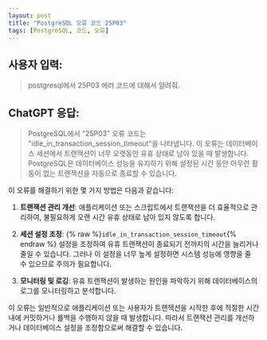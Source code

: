```yaml
---
layout: post
title: "PostgreSQL 오류 코드 25P03"
tags: [PostgreSQL, 코드, 오류]
---
```


## 사용자 입력:
> postgresql에서 25P03 에러 코드에 대해서 알려줘.

## ChatGPT 응답:
> PostgreSQL에서 "25P03" 오류 코드는 "idle_in_transaction_session_timeout"을 나타냅니다. 이 오류는 데이터베이스 세션에서 트랜잭션이 너무 오랫동안 유휴 상태로 남아 있을 때 발생합니다. PostgreSQL은 데이터베이스 성능을 유지하기 위해 설정된 시간 동안 아무런 활동이 없는 트랜잭션을 자동으로 종료할 수 있습니다.

이 오류를 해결하기 위한 몇 가지 방법은 다음과 같습니다:

1. **트랜잭션 관리 개선**: 애플리케이션 또는 스크립트에서 트랜잭션을 더 효율적으로 관리하여, 불필요하게 오랜 시간 유휴 상태로 남아 있지 않도록 합니다.

2. **세션 설정 조정**: {% raw %}`idle_in_transaction_session_timeout`{% endraw %} 설정을 조정하여 유휴 트랜잭션이 종료되기 전까지의 시간을 늘리거나 줄일 수 있습니다. 그러나 이 설정을 너무 높게 설정하면 시스템 성능에 영향을 줄 수 있으므로 주의가 필요합니다.

3. **모니터링 및 로깅**: 유휴 트랜잭션이 발생하는 원인을 파악하기 위해 데이터베이스의 로그를 모니터링하고 분석합니다.

이 오류는 일반적으로 애플리케이션 또는 사용자가 트랜잭션을 시작한 후에 적절한 시간 내에 커밋하거나 롤백을 수행하지 않을 때 발생합니다. 따라서 트랜잭션 관리를 개선하거나 데이터베이스 설정을 조정함으로써 해결할 수 있습니다.

